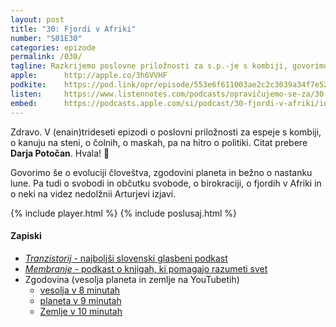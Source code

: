 ```yaml
---
layout: post
title: "30: Fjordi v Afriki"
number: "S01E30"
categories: epizode
permalink: /030/
tagline: Razkrijemo poslovne priložnosti za s.p.-je s kombiji, govorimo o kanujih, čolnih in maskah in tudi malce o politiki, evoluciji človešttva, nastanku lune in svobodi, birokraciji in še čem. Citat prebere Darja Potočan.
apple:		http://apple.co/3h6VVHF
podkite:	https://pod.link/opr/episode/553e6f611003ae2c2c3039a34f7e5257
listen:		https://www.listennotes.com/podcasts/opravičujemo-se-za/30-fjordi-v-afriki-nws8j1NUOGL/embed/
embed:		https://podcasts.apple.com/si/podcast/30-fjordi-v-afriki/id1514750013?i=1000503052317
---
```


Zdravo. V (enain)trideseti epizodi o poslovni priložnosti za espeje s kombiji, o kanuju na steni, o čolnih, o maskah, pa na hitro o politiki. Citat prebere **Darja Potočan**. Hvala! 🙏

Govorimo še o evoluciji človeštva, zgodovini planeta in bežno o nastanku lune. Pa tudi o svobodi in občutku svobode, o birokraciji, o fjordih v Afriki in o neki na videz nedolžnii Arturjevi izjavi.

{% include player.html %}
{% include poslusaj.html %}

#### Zapiski

- [_Tranzistorij_ - najboljši slovenski glasbeni podkast](https://www.marsowci.net/category/the-tranzistorij/)
- [_Membranje_ - podkast o knjigah, ki pomagajo razumeti svet](https://www.marsowci.net/category/membranje/)
- Zgodovina (vesolja planeta in zemlje na YouTubetih)
	- [vesolja v 8 minutah](https://www.youtube.com/watch?v=C2Ebp7IsPW4)
	- [planeta v 9 minutah](https://www.youtube.com/watch?v=55oDyazPdTU)
	- [Zemlje v 10 minutah](https://www.youtube.com/watch?v=kBs2-J6k8vM) 